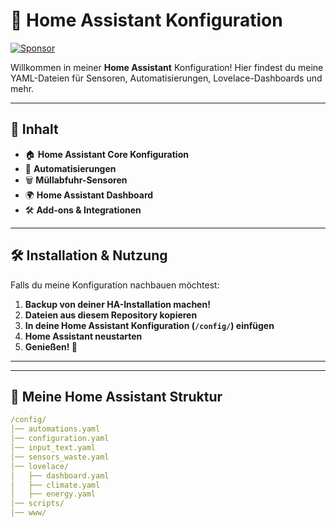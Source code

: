 # 🚀 Home Assistant Konfiguration
[![Sponsor](https://img.shields.io/badge/GitHub-Sponsor-ff69b4?style=flat&logo=github)](https://github.com/sponsors/cedric-2002)

Willkommen in meiner **Home Assistant** Konfiguration! Hier findest du meine YAML-Dateien für Sensoren, Automatisierungen, Lovelace-Dashboards und mehr.

---

## 📌 **Inhalt**
- 🏠 **Home Assistant Core Konfiguration**
- 🔄 **Automatisierungen**
- 🗑️ **Müllabfuhr-Sensoren**
- 🌍 **Home Assistant Dashboard**
- 🛠️ **Add-ons & Integrationen**

---

## 🛠️ **Installation & Nutzung**
Falls du meine Konfiguration nachbauen möchtest:
1. **Backup von deiner HA-Installation machen!**
2. **Dateien aus diesem Repository kopieren**
3. **In deine Home Assistant Konfiguration (`/config/`) einfügen**
4. **Home Assistant neustarten**
5. **Genießen! 🚀**

---


---

## 💾 **Meine Home Assistant Struktur**
```yaml
/config/
│── automations.yaml
│── configuration.yaml
│── input_text.yaml
│── sensors_waste.yaml
│── lovelace/
│   ├── dashboard.yaml
│   ├── climate.yaml
│   ├── energy.yaml
│── scripts/
│── www/
